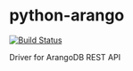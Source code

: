 python-arango
=============
[![Build Status](https://travis-ci.org/Joowani/python-arango.svg?branch=master)](https://travis-ci.org/Joowani/python-arango)

Driver for ArangoDB REST API
